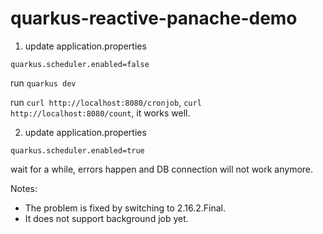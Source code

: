 # quarkus-reactive-panache-demo

1. update application.properties

```
quarkus.scheduler.enabled=false
```

run `quarkus dev`

run `curl http://localhost:8080/cronjob`, `curl http://localhost:8080/count`, it works well.

2. update application.properties

```
quarkus.scheduler.enabled=true
``` 

wait for a while, errors happen and DB connection will not work anymore.


Notes:

* The problem is fixed by switching to 2.16.2.Final.
* It does not support background job yet.

